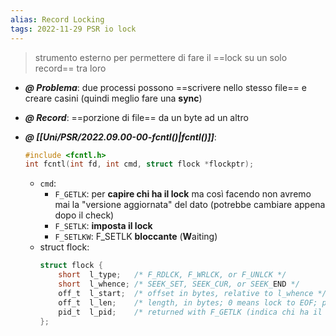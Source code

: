 ```yaml
---
alias: Record Locking
tags: 2022-11-29 PSR io lock
---
```


> strumento esterno per permettere di fare il ==lock su un solo record== tra loro

- ***@ Problema***: due processi possono ==scrivere nello stesso file== e creare casini (quindi meglio fare una **sync**)

- ***@ Record***: ==porzione di file== da un byte ad un altro

- ***@ [[Uni/PSR/2022.09.00-00-fcntl()|fcntl()]]***:
	```c
	#include <fcntl.h>  
	int fcntl(int fd, int cmd, struct flock *flockptr);
	``` 
	- `cmd`:
		- `F_GETLK`: per **capire chi ha il lock** ma così facendo non avremo mai la "versione aggiornata" del dato (potrebbe cambiare appena dopo il check)
		- `F_SETLK`: **imposta il lock**
		- `F_SETLKW`: F_SETLK **bloccante** (**W**aiting)
	- struct flock:
		```c
		struct flock {
            short  l_type;   /* F_RDLCK, F_WRLCK, or F_UNLCK */
            short  l_whence; /* SEEK_SET, SEEK_CUR, or SEEK_END */
            off_t  l_start;  /* offset in bytes, relative to l_whence */
            off_t  l_len;    /* length, in bytes; 0 means lock to EOF; posso andare oltre il file ma non prima */
            pid_t  l_pid;    /* returned with F_GETLK (indica chi ha il lock attualmente) */
		};
		```